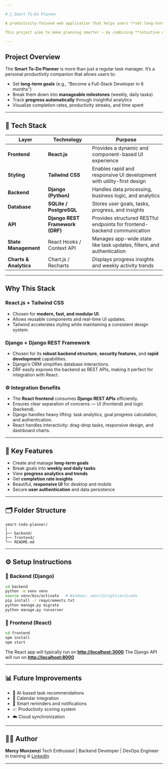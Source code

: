 ```yaml
---

# 🧠 Smart To-Do Planner

A productivity-focused web application that helps users **set long-term goals**, **break them into smaller daily/weekly tasks**, and **analyze their progress** over time.

This project aims to make planning smarter — by combining **intuitive design**, **data-driven insights**, and **automation** to help users stay consistent with their goals.

---
```


## Project Overview

The **Smart To-Do Planner** is more than just a regular task manager.
It’s a personal productivity companion that allows users to:

* Set **long-term goals** (e.g., “Become a Full-Stack Developer in 6 months”)
* Break them down into **manageable milestones** (weekly, daily tasks)
* Track **progress automatically** through insightful analytics
* Visualize completion rates, productivity streaks, and time spent

---

## 🧩 Tech Stack

| Layer                  | Technology                      | Purpose                                                                  |
| ---------------------- | ------------------------------- | ------------------------------------------------------------------------ |
| **Frontend**           | **React.js**                    | Provides a dynamic and component-based UI experience                     |
| **Styling**            | **Tailwind CSS**                | Enables rapid and responsive UI development with utility-first design    |
| **Backend**            | **Django (Python)**             | Handles data processing, business logic, and analytics                   |
| **Database**           | **SQLite / PostgreSQL**         | Stores user goals, tasks, progress, and insights                         |
| **API**                | **Django REST Framework (DRF)** | Provides structured RESTful endpoints for frontend-backend communication |
| **State Management**   | React Hooks / Context API       | Manages app-wide state like task updates, filters, and authentication    |
| **Charts & Analytics** | Chart.js / Recharts             | Displays progress insights and weekly activity trends                    |

---

## Why This Stack

### React.js + Tailwind CSS

* Chosen for **modern, fast, and modular UI**.
* Allows reusable components and real-time UI updates.
* Tailwind accelerates styling while maintaining a consistent design system.

### Django + Django REST Framework

* Chosen for its **robust backend structure**, **security features**, and **rapid development** capabilities.
* Django’s ORM simplifies database interactions.
* DRF easily exposes the backend as REST APIs, making it perfect for integration with React.

### ⚙️ Integration Benefits

* The **React frontend** consumes **Django REST APIs** efficiently.
* Ensures clear separation of concerns — UI (frontend) and logic (backend).
* Django handles heavy lifting: task analytics, goal progress calculation, and authentication.
* React handles interactivity: drag-drop tasks, responsive design, and dashboard charts.

---

## 🧾 Key Features

- Create and manage **long-term goals**
-  Break goals into **weekly and daily tasks**
-  View **progress analytics and trends**
-  Get **completion rate insights**
-  Beautiful, **responsive UI** for desktop and mobile
-  Secure **user authentication** and data persistence

---

## 🗂️ Folder Structure

```
smart-todo-planner/
|
├── backend/
├── frontend/
└── README.md
```

---

## ⚙️ Setup Instructions

### 🔹 Backend (Django)

```bash
cd backend
python -m venv venv
source venv/bin/activate   # Windows: venv\Scripts\activate
pip install -r requirements.txt
python manage.py migrate
python manage.py runserver
```

### 🔹 Frontend (React)

```bash
cd frontend
npm install
npm start
```

The React app will typically run on **[http://localhost:3000](http://localhost:3000)**
The Django API will run on **[http://localhost:8000](http://localhost:8000)**

---

## 📊 Future Improvements

* 🧩 AI-based task recommendations
* 📅 Calendar integration
* 🔔 Smart reminders and notifications
* 📈 Productivity scoring system
* ☁️ Cloud synchronization

---

## 👩‍💻 Author

**Mercy Munzenzi**
Tech Enthusiast | Backend Developer | DevOps Engineer in training
🌐 [LinkedIn](https://www.linkedin.com/in/mercy-munzenzi-183056362/)

---


